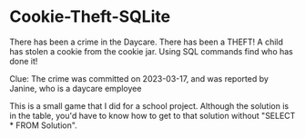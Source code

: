 # Cookie-Theft-SQLite
There has been a crime in the Daycare. There has been a THEFT! A child has stolen a cookie from the cookie jar. Using SQL commands 
find who has done it!

Clue: The crime was committed on 2023-03-17, and was reported by Janine, who is a daycare employee

This is a small game that I did for a school project. Although the solution is in the table, you'd have to know how to get to that solution without "SELECT * FROM Solution".
